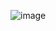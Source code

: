 
![image](https://cloud.githubusercontent.com/assets/25205721/23137598/6d51a616-f768-11e6-8ac8-317c74cafcee.png)
